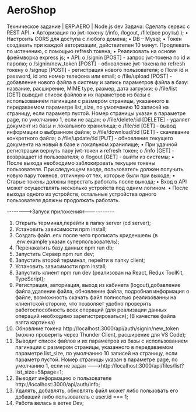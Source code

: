 # AeroShop
Техническое задание | ERP.AERO | Node.js dev
Задача:
Сделать сервис с REST API. 
•	Авторизация по jwt-токену (/info, /logout, /file(все роуты) );
•	Настроить CORS для доступа с любого домена;
•	DB – Mysql;
•	Токен создавать при каждой авторизации, действителен 10 минут. Продлевать по истечению, с помощью refresh токена;
•	Реализовать на основе фреймворка express js;
•	API:
o	/signin [POST] - запрос jwt-токена по id и паролю;
o	/signin/new_token [POST]  - обновление jwt-токена по refresh токену
o	/signup [POST] - регистрация нового пользователя;
o	Поля id и password, id это номер телефона или email;
o	/file/upload [POST] - добавление нового файла в систему и запись параметров файла в базу: название, расширение, MIME type, размер, дата загрузки;
o	/file/list [GET]  выводит список файлов и их параметров из базы с использованием пагинации с размером страницы, указанного в передаваемом параметре list_size, по умолчанию 10 записей на страницу, если параметр пустой. Номер страницы указан в параметре page, по умолчанию 1, если не задан; 
o	/file/delete/:id [DELETE] - удаляет документ из базы и локального хранилища;
o	/file/:id [GET] - вывод информации о выбранном файле; 
o	/file/download/:id [GET] - скачивание конкретного файла;
o	/file/update/:id [PUT] - обновление текущего документа на новый в базе и локальном хранилище;
•	При удачной регистрации вернуть пару  jwt-токен и refresh токен;
o	/info [GET] - возвращает id пользователя;
o	/logout [GET] - выйти из системы;
•	После выхода необходимо заблокировать текущие токены пользователя. При следующем входе, пользователь должен получить новую пару токенов, отличную от тех, которые были при выходе;
•	Старые токены должны перестать работать после выхода;
•	Вход в API может осуществлять несколько устройств под одним логином. 
•	После выхода одного из устройств, остальные устройства одного пользователя должны продолжать работать.

-------->Запуск приложения<-----------
1. Открыть терминал,перейти в папку server (cd server);
2. Установить зависимости npm install;
3. Создать файл .env после чего прописать криденшелы (в .env.example указан суперпользователь);
4. Перенакатить базу данных npm run db;
5. Запустить Сервер npm run dev;
6. Запустить второй терминал, перейти в папку client;
7. Установить зависимости npm install;
8. Запустить клиент npm run dev (реализован на React, Redux ToolKit, TypeScript);
9. Регистрация, авториация, выход из кабинета (logout),добавление файла,удаление файла, обновление файла, подробная информация о файле, возможность скачать файл полностью реализованны на клиентской стороне, что позволяет удобно проверить работоспособность всех операций (для реализации данных операций необходимо зарегистрироваться); (В качестве файла взята картинка)
10. Обновлние токена http://localhost:3000/api/auth/signin/new_token (можно проверить через Thunder Client, расширение для VS Code);
11. Выводит список файлов и их параметров из базы с использованием пагинации с размером страницы, указанного в передаваемом параметре list_size, по умолчанию 10 записей на страницу, если параметр пустой. Номер страницы указан в параметре page, по умолчанию 1, если не задан --->http://localhost:3000/api/files/list?list_size=5&page=1;
12.  Выводит информацию о пользователе http://localhost:3000/api/auth/info;
13. Удалять, добавлять, обновлять файл может либо пользовать его добавший либо пользователь с user.id === 1;
14. Работа велась в ветке Dev;